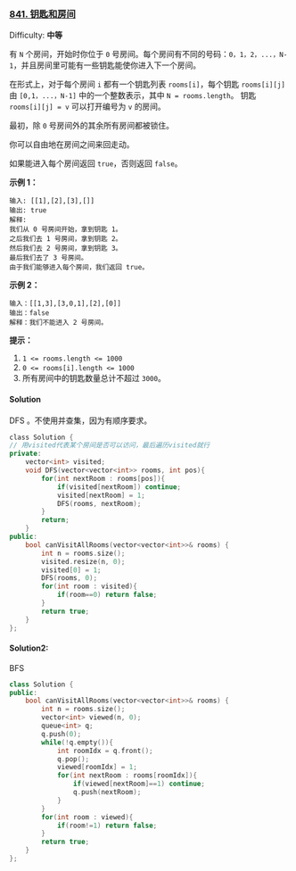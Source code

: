 ### [841\. 钥匙和房间](https://leetcode-cn.com/problems/keys-and-rooms/)

Difficulty: **中等**


有 `N` 个房间，开始时你位于 `0` 号房间。每个房间有不同的号码：`0，1，2，...，N-1`，并且房间里可能有一些钥匙能使你进入下一个房间。

在形式上，对于每个房间 `i` 都有一个钥匙列表 `rooms[i]`，每个钥匙 `rooms[i][j]` 由 `[0,1，...，N-1]` 中的一个整数表示，其中 `N = rooms.length`。 钥匙 `rooms[i][j] = v` 可以打开编号为 `v` 的房间。

最初，除 `0` 号房间外的其余所有房间都被锁住。

你可以自由地在房间之间来回走动。

如果能进入每个房间返回 `true`，否则返回 `false`。

**示例 1：**

```
输入: [[1],[2],[3],[]]
输出: true
解释:  
我们从 0 号房间开始，拿到钥匙 1。
之后我们去 1 号房间，拿到钥匙 2。
然后我们去 2 号房间，拿到钥匙 3。
最后我们去了 3 号房间。
由于我们能够进入每个房间，我们返回 true。
```

**示例 2：**

```
输入：[[1,3],[3,0,1],[2],[0]]
输出：false
解释：我们不能进入 2 号房间。
```

**提示：**

1.  `1 <= rooms.length <= 1000`
2.  `0 <= rooms[i].length <= 1000`
3.  所有房间中的钥匙数量总计不超过 `3000`。


#### Solution

DFS  。不使用并查集，因为有顺序要求。

```cpp
​class Solution {
// 用visited代表某个房间是否可以访问，最后遍历visited就行
private:
    vector<int> visited;
    void DFS(vector<vector<int>> rooms, int pos){
        for(int nextRoom : rooms[pos]){
            if(visited[nextRoom]) continue;
            visited[nextRoom] = 1;
            DFS(rooms, nextRoom);
        }
        return;
    }
public:
    bool canVisitAllRooms(vector<vector<int>>& rooms) {
        int n = rooms.size();
        visited.resize(n, 0);
        visited[0] = 1;
        DFS(rooms, 0);
        for(int room : visited){
            if(room==0) return false;
        }
        return true;
    }
};
```


#### Solution2:  
BFS

```cpp
class Solution {
public:
    bool canVisitAllRooms(vector<vector<int>>& rooms) {
        int n = rooms.size();
        vector<int> viewed(n, 0);
        queue<int> q;
        q.push(0);
        while(!q.empty()){
            int roomIdx = q.front();
            q.pop();
            viewed[roomIdx] = 1;
            for(int nextRoom : rooms[roomIdx]){
                if(viewed[nextRoom]==1) continue;
                q.push(nextRoom);
            }
        }
        for(int room : viewed){
            if(room!=1) return false;
        }
        return true;
    }
};
```